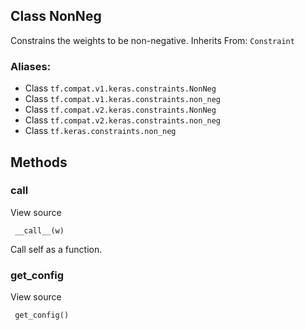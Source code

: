 ## Class NonNeg
Constrains the weights to be non-negative.
Inherits From: `Constraint`
### Aliases:
- Class `tf.compat.v1.keras.constraints.NonNeg`
- Class `tf.compat.v1.keras.constraints.non_neg`
- Class `tf.compat.v2.keras.constraints.NonNeg`
- Class `tf.compat.v2.keras.constraints.non_neg`
- Class `tf.keras.constraints.non_neg`
## Methods
### __call__
View source

```
 __call__(w)
```
Call self as a function.
### get_config
View source

```
 get_config()
```
